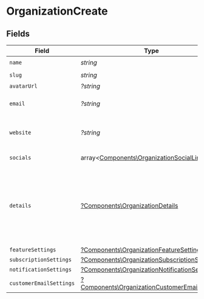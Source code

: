 # OrganizationCreate


## Fields

| Field                                                                                                         | Type                                                                                                          | Required                                                                                                      | Description                                                                                                   |
| ------------------------------------------------------------------------------------------------------------- | ------------------------------------------------------------------------------------------------------------- | ------------------------------------------------------------------------------------------------------------- | ------------------------------------------------------------------------------------------------------------- |
| `name`                                                                                                        | *string*                                                                                                      | :heavy_check_mark:                                                                                            | N/A                                                                                                           |
| `slug`                                                                                                        | *string*                                                                                                      | :heavy_check_mark:                                                                                            | N/A                                                                                                           |
| `avatarUrl`                                                                                                   | *?string*                                                                                                     | :heavy_minus_sign:                                                                                            | N/A                                                                                                           |
| `email`                                                                                                       | *?string*                                                                                                     | :heavy_minus_sign:                                                                                            | Public support email.                                                                                         |
| `website`                                                                                                     | *?string*                                                                                                     | :heavy_minus_sign:                                                                                            | Official website of the organization.                                                                         |
| `socials`                                                                                                     | array<[Components\OrganizationSocialLink](../../Models/Components/OrganizationSocialLink.md)>                 | :heavy_minus_sign:                                                                                            | Link to social profiles.                                                                                      |
| `details`                                                                                                     | [?Components\OrganizationDetails](../../Models/Components/OrganizationDetails.md)                             | :heavy_minus_sign:                                                                                            | Additional, private, business details Polar needs about active organizations for compliance (KYC).            |
| `featureSettings`                                                                                             | [?Components\OrganizationFeatureSettings](../../Models/Components/OrganizationFeatureSettings.md)             | :heavy_minus_sign:                                                                                            | N/A                                                                                                           |
| `subscriptionSettings`                                                                                        | [?Components\OrganizationSubscriptionSettings](../../Models/Components/OrganizationSubscriptionSettings.md)   | :heavy_minus_sign:                                                                                            | N/A                                                                                                           |
| `notificationSettings`                                                                                        | [?Components\OrganizationNotificationSettings](../../Models/Components/OrganizationNotificationSettings.md)   | :heavy_minus_sign:                                                                                            | N/A                                                                                                           |
| `customerEmailSettings`                                                                                       | [?Components\OrganizationCustomerEmailSettings](../../Models/Components/OrganizationCustomerEmailSettings.md) | :heavy_minus_sign:                                                                                            | N/A                                                                                                           |